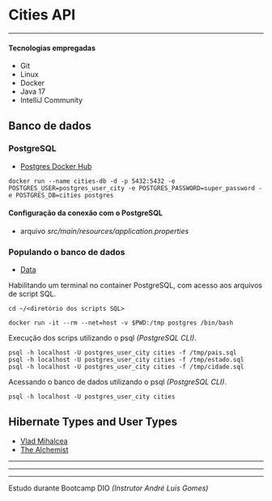 # Cities API
___

#### Tecnologias empregadas
* Git
* Linux
* Docker
* Java 17
* IntelliJ Community

## Banco de dados
### PostgreSQL

* [Postgres Docker Hub](https://hub.docker.com/_/postgres)

```shell script
docker run --name cities-db -d -p 5432:5432 -e POSTGRES_USER=postgres_user_city -e POSTGRES_PASSWORD=super_password -e POSTGRES_DB=cities postgres
```

#### Configuração da conexão com o PostgreSQL

- arquivo _src/main/resources/application.properties_

### Populando o banco de dados

* [Data](https://github.com/chinnonsantos/sql-paises-estados-cidades/tree/master/PostgreSQL)

Habilitando um terminal no container PostgreSQL, com acesso aos arquivos de script SQL.

```shell script
cd ~/<diretório dos scripts SQL>

docker run -it --rm --net=host -v $PWD:/tmp postgres /bin/bash
```

Execução dos scrips utilizando o psql _(PostgreSQL CLI)_.

```shell script
psql -h localhost -U postgres_user_city cities -f /tmp/pais.sql
psql -h localhost -U postgres_user_city cities -f /tmp/estado.sql
psql -h localhost -U postgres_user_city cities -f /tmp/cidade.sql
```

Acessando o banco de dados utilizando o psql _(PostgreSQL CLI)_.
```shell script
psql -h localhost -U postgres_user_city cities
```

## Hibernate Types and User Types
* [Vlad Mihalcea](https://github.com/vladmihalcea/hibernate-types)
* [The Alchemist](https://github.com/The-Alchemist/hibernate-postgresql)

___
___
___
Estudo durante Bootcamp DIO _(Instrutor André Luis Gomes)_
